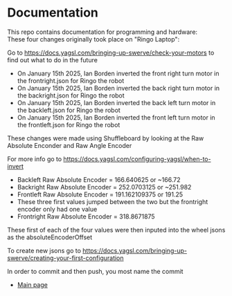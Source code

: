 # Documentation

This repo contains documentation for programming and hardware:  
These four changes originally took place on "Ringo Laptop":

Go to https://docs.yagsl.com/bringing-up-swerve/check-your-motors to find out what to do in the future

- On January 15th 2025, Ian Borden inverted the front right turn motor in the frontright.json for Ringo the robot
- On January 15th 2025, Ian Borden inverted the back right turn motor in the backright.json for Ringo the robot
- On January 15th 2025, Ian Borden inverted the back left turn motor in the backleft.json for Ringo the robot
- On January 15th 2025, Ian Borden inverted the front left turn motor in the frontleft.json for Ringo the robot

These changes were made using Shuffleboard by looking at the Raw Absolute Enconder and Raw Angle Encoder

For more info go to https://docs.yagsl.com/configuring-yagsl/when-to-invert

- Backleft Raw Absolute Encoder = 166.640625 or ~166.72
- Backright Raw Absolute Encoder = 252.0703125 or ~251.982
- Frontleft Raw Absolute Encoder = 191.162109375 or 191.25
- These three first values jumped between the two but the frontright encoder only had one value
- Frontright Raw Absolute Encoder = 318.8671875

These first of each of the four values were then inputed into the wheel jsons as the absoluteEncoderOffset

To create new jsons go to https://docs.yagsl.com/bringing-up-swerve/creating-your-first-configuration

In order to commit and then push, you most name the commit

* [Main page](https://github.com/FRCteam1719theUmbrellaCorporation/documentation/wiki)
